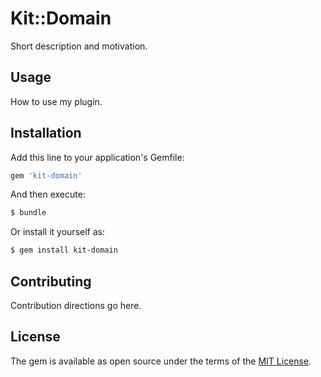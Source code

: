 # Kit::Domain
Short description and motivation.

## Usage
How to use my plugin.

## Installation
Add this line to your application's Gemfile:

```ruby
gem 'kit-domain'
```

And then execute:
```bash
$ bundle
```

Or install it yourself as:
```bash
$ gem install kit-domain
```

## Contributing
Contribution directions go here.

## License
The gem is available as open source under the terms of the [MIT License](https://opensource.org/licenses/MIT).
